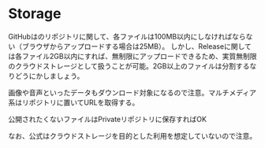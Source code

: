 # Storage

GitHubはのリポジトリに関して、各ファイルは100MB以内にしなければならない（ブラウザからアップロードする場合は25MB）。
しかし、Releaseに関しては各ファイル2GB以内にすれば、無制限にアップロードできるため、実質無制限のクラウドストレージとして扱うことが可能。2GB以上のファイルは分割するなりどうにかしましょう。

画像や音声といったデータもダウンロード対象になるので注意。マルチメディア系はリポジトリに置いてURLを取得する。

公開されたくないファイルはPrivateリポジトリに保存すればOK

なお、公式はクラウドストレージを目的とした利用を想定していないので注意。
